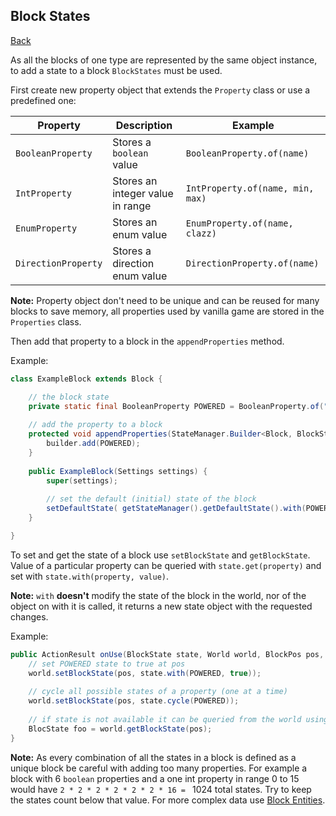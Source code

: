 ## Block States
[Back](../fabric.md)

As all the blocks of one type are represented by the same object instance, to add a state to a block `BlockStates` must be used.

First create new property object that extends the `Property` class or use a predefined one:

| Property | Description | Example |
| -------- | ----------- | ------- |
| `BooleanProperty` | Stores a `boolean` value | `BooleanProperty.of(name)` |
| `IntProperty` | Stores an integer value in range | `IntProperty.of(name, min, max)` |
| `EnumProperty` | Stores an enum value | `EnumProperty.of(name, clazz)` |
| `DirectionProperty` | Stores a direction enum value | `DirectionProperty.of(name)` |

**Note:** Property object don't need to be unique and can be reused for many blocks to save memory, all properties used by vanilla game are stored in the `Properties` class.

Then add that property to a block in the `appendProperties` method.

Example:
```java
class ExampleBlock extends Block {

	// the block state
	private static final BooleanProperty POWERED = BooleanProperty.of("powered");
	
	// add the property to a block
    protected void appendProperties(StateManager.Builder<Block, BlockState> builder) {
        builder.add(POWERED);
    }
	
	public ExampleBlock(Settings settings) {
        super(settings);
		
		// set the default (initial) state of the block
        setDefaultState( getStateManager().getDefaultState().with(POWERED, false) );
    }

}
```

To set and get the state of a block use `setBlockState` and `getBlockState`. Value of a particular property can be queried with `state.get(property)` and set with `state.with(property, value)`.

**Note:** `with` **doesn't** modify the state of the block in the world, nor of the object on with it is called, it returns a new state object with the requested changes.

Example:
```java
public ActionResult onUse(BlockState state, World world, BlockPos pos, PlayerEntity player, Hand hand, BlockHitResult hit) {
	// set POWERED state to true at pos
	world.setBlockState(pos, state.with(POWERED, true)); 
		
	// cycle all possible states of a property (one at a time)
	world.setBlockState(pos, state.cycle(POWERED));
		
	// if state is not available it can be queried from the world using:
	BlocState foo = world.getBlockState(pos);
}
```

**Note:** As every combination of all the states in a block is defined as a unique block be careful with adding too many properties. For example a block with 6 `boolean` properties and a one int property in range 0 to 15 would have `2 * 2 * 2 * 2 * 2 * 2 * 16 = ` 1024 total states. Try to keep the states count below that value. For more complex data use [Block Entities](entities.md).

